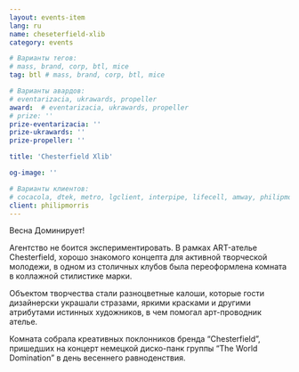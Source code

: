 ```yaml
---
layout: events-item
lang: ru
name: cheseterfield-xlib
category: events

# Варианты тегов:
# mass, brand, corp, btl, mice
tag: btl # mass, brand, corp, btl, mice

# Варианты авардов:
# eventarizacia, ukrawards, propeller
award:  # eventarizacia, ukrawards, propeller
# prize: ''
prize-eventarizacia: ''
prize-ukrawards: ''
prize-propeller: ''

title: 'Chesterfield Xlib'

og-image: ''

# Варианты клиентов:
# cocacola, dtek, metro, lgclient, interpipe, lifecell, amway, philipmorris, olymp, maristela, udp, top, zefir, unicef, wog, sebbank, niko, nemiroff, maxim, velykakyshenia, marieclaire, chervonenkoracing, burn, altis, mts, prime, seppala, lifeclient, pekingduck,
client: philipmorris
---
```


Весна Доминирует!

Агентство не боится экспериментировать. В рамках ART-ателье Chesterfield, хорошо знакомого концепта для активной творческой молодежи, в одном из столичных клубов была переоформлена комната в коллажной стилистике марки.

Объектом творчества стали разноцветные калоши, которые гости дизайнерски украшали стразами, яркими красками и другими атрибутами истинных художников, в чем помогал арт-проводник ателье.

Комната собрала креативных поклонников бренда “Chesterfield”, пришедших на концерт немецкой диско-панк группы “The World Domination” в день весеннего равноденствия.
